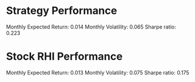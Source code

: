 # Strategy Performance
Monthly Expected Return: 0.014
Monthly Volatility: 0.065
Sharpe ratio: 0.223
# Stock RHI Performance
Monthly Expected Return: 0.013
Monthly Volatility: 0.075
Sharpe ratio: 0.175
